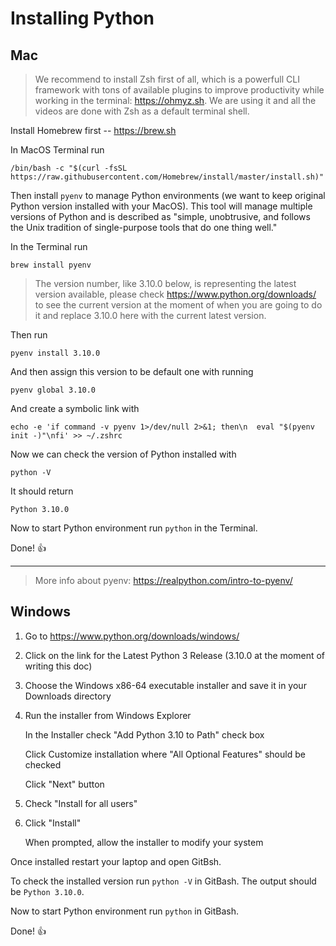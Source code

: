 # Installing Python 

## Mac

> We recommend to install Zsh first of all, which is a powerfull CLI framework with tons of available plugins to improve productivity while working in the terminal: https://ohmyz.sh. We are using it and all the videos are done with Zsh as a default terminal shell.

Install Homebrew first -- https://brew.sh

In MacOS Terminal run 

`/bin/bash -c "$(curl -fsSL https://raw.githubusercontent.com/Homebrew/install/master/install.sh)"`

Then install `pyenv` to manage Python environments (we want to keep original Python version installed with your MacOS). This tool will manage multiple versions of Python and is described as "simple, unobtrusive, and follows the Unix tradition of single-purpose tools that do one thing well."

In the Terminal run

`brew install pyenv `

> The version number, like 3.10.0 below, is representing the latest version available, please check https://www.python.org/downloads/ to see the current version at the moment of when you are going to do it and replace 3.10.0 here with the current latest version.

Then run 

`pyenv install 3.10.0`

And then assign this version to be default one with running

`pyenv global 3.10.0`

And create a symbolic link with 

`echo -e 'if command -v pyenv 1>/dev/null 2>&1; then\n  eval "$(pyenv init -)"\nfi' >> ~/.zshrc`

Now we can check the version of Python installed with 

`python -V`

It should return

`Python 3.10.0`

Now to start Python environment run `python` in the Terminal.

Done! 👍

---

> More info about pyenv: https://realpython.com/intro-to-pyenv/

## Windows

1. Go to https://www.python.org/downloads/windows/

2. Click on the link for the Latest Python 3 Release (3.10.0 at the moment of writing this doc)

3. Choose the Windows x86-64 executable installer and save it in your Downloads directory

4. Run the installer from Windows Explorer

	In the Installer check "Add Python 3.10 to Path" check box

	Click Customize installation where "All Optional Features" should be checked 

	Click "Next" button

5. Check "Install for all users"

6. Click "Install"

	When prompted, allow the installer to modify your system

Once installed restart your laptop and open GitBsh.

To check the installed version run `python -V` in GitBash. The output should be `Python 3.10.0`. 

Now to start Python environment run `python` in GitBash.

Done! 👍


